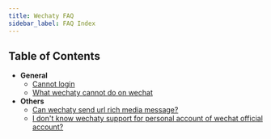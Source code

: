 ```yaml
---
title: Wechaty FAQ
sidebar_label: FAQ Index
---
```


<!-- FAQ - Answers individual questions that users ask. -->

## Table of Contents

- **General**
  - [Cannot login](#11-i-can-not-login-with-my-wechat-account)
  - [What wechaty cannot do on wechat](#a)
- **Others**
  - [Can wechaty send url rich media message?](#b)
  - [I don't know wechaty support for personal account of wechat official account?](#c)

